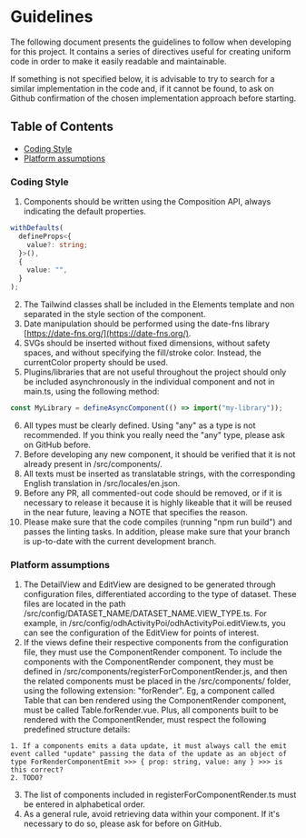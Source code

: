 <!--
SPDX-FileCopyrightText: NOI Techpark <digital@noi.bz.it>

SPDX-License-Identifier: CC0-1.0
-->

# Guidelines

The following document presents the guidelines to follow when developing for this project. It contains a series of directives useful for creating uniform code in order to make it easily readable and maintainable.

If something is not specified below, it is advisable to try to search for a similar implementation in the code and, if it cannot be found, to ask on Github confirmation of the chosen implementation approach before starting.

## Table of Contents

- [Coding Style](#coding-style)
- [Platform assumptions](#platform-assumptions)

### Coding Style

1. Components should be written using the Composition API, always indicating the default properties.

```typescript
withDefaults(
  defineProps<{
    value?: string;
  }>(),
  {
    value: "",
  }
);
```

2. The Tailwind classes shall be included in the Elements template and non separated in the style section of the component.
3. Date manipulation should be performed using the date-fns library [https://date-fns.org/](https://date-fns.org/).
4. SVGs should be inserted without fixed dimensions, without safety spaces, and without specifying the fill/stroke color. Instead, the currentColor property should be used.
5. Plugins/libraries that are not useful throughout the project should only be included asynchronously in the individual component and not in main.ts, using the following method:

```typescript
const MyLibrary = defineAsyncComponent(() => import("my-library"));
```

6. All types must be clearly defined. Using "any" as a type is not recommended. If you think you really need the "any" type, please ask on GitHub before.
7. Before developing any new component, it should be verified that it is not already present in /src/components/.
8. All texts must be inserted as translatable strings, with the corresponding English translation in /src/locales/en.json.
9. Before any PR, all commented-out code should be removed, or if it is necessary to release it because it is highly likeable that it will be reused in the near future, leaving a NOTE that specifies the reason.
10. Please make sure that the code compiles (running "npm run build") and passes the linting tasks. In addition, please make sure that your branch is up-to-date with the current development branch.

### Platform assumptions

1. The DetailView and EditView are designed to be generated through configuration files, differentiated according to the type of dataset. These files are located in the path /src/config/DATASET_NAME/DATASET_NAME.VIEW_TYPE.ts. For example, in /src/config/odhActivityPoi/odhActivityPoi.editView.ts, you can see the configuration of the EditView for points of interest.
2. If the views define their respective components from the configuration file, they must use the ComponentRender component. To include the components with the ComponentRender component, they must be defined in /src/components/registerForComponentRender.js, and then the related components must be placed in the /src/components/ folder, using the following extension: "forRender". Eg, a component called Table that can ben rendered using the ComponentRender component, must be called Table.forRender.vue. Plus, all components built to be rendered with the ComponentRender, must respect the following predefined structure details:

```
1. If a components emits a data update, it must always call the emit event called "update" passing the data of the update as an object of type ForRenderComponentEmit >>> { prop: string, value: any } >>> is this correct?
2. TODO?
```

3. The list of components included in registerForComponentRender.ts must be entered in alphabetical order.
4. As a general rule, avoid retrieving data within your component. If it's necessary to do so, please ask for before on GitHub.
